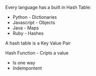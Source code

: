 Every language has a built in Hash Table:
- Python - Dictionaries
- Javascript - Objects
- Java - Maps
- Ruby - Hashes

A hash table is a Key Value Pair 

Hash Function - Cripts a value
- Is one way 
- Indempontent
